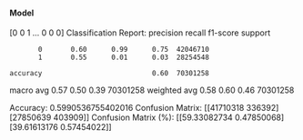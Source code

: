 #### Model
[0 0 1 ... 0 0 0]
Classification Report:
              precision    recall  f1-score   support

           0       0.60      0.99      0.75  42046710
           1       0.55      0.01      0.03  28254548

    accuracy                           0.60  70301258
   macro avg       0.57      0.50      0.39  70301258
weighted avg       0.58      0.60      0.46  70301258

Accuracy: 0.5990536755402016
Confusion Matrix:
[[41710318   336392]
 [27850639   403909]]
Confusion Matrix (%):
[[59.33082734  0.47850068]
 [39.61613176  0.57454022]]
